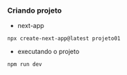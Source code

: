### Criando projeto
* next-app
 ```
npx create-next-app@latest projeto01
```

* executando o projeto
 ```
npm run dev
```